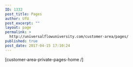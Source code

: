 ```yaml
---
ID: 1332
post_title: Pages
author: UfU
post_excerpt: ""
layout: page
permalink: >
  http://universalflowuniversity.com/customer-area/pages/
published: true
post_date: 2017-04-15 17:10:24
---
```

[customer-area-private-pages-home /]